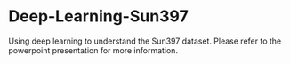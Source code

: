 # Deep-Learning-Sun397
Using deep learning to understand the Sun397 dataset. Please refer to the powerpoint presentation for more information.

